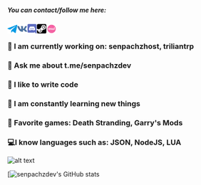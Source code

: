 ##### You can contact/follow me here:
<a href="https://t.me/senpachzdev">
  <img alt="Telegram" align="left" width="22px" src="https://raw.githubusercontent.com/iredoff/iredoff/master/assets/telegram.svg" />
</a>
<a href="https://vk.com/senpachz">
  <img alt="VKontakte" align="left" width="22px" src="https://raw.githubusercontent.com/iredoff/iredoff/master/assets/vk.svg" />
</a>
<a href="https://dsc.bio/senpachz">
  <img alt="Discord" align="left" width="22px" src="https://raw.githubusercontent.com/iredoff/iredoff/master/assets/discord.svg" />
</a>
<a href="https://steamcommunity.com/id/senpachz">
  <img alt="Steam" align="left" width="22px" src="https://raw.githubusercontent.com/iredoff/iredoff/master/assets/steam.svg" />
</a>
<a href="https://osu.ppy.sh/u/senpachz">
  <img alt="osu!" align="left" width="22px" src="https://raw.githubusercontent.com/iredoff/iredoff/master/assets/osu.png" />
</a>
<br>

### 🔭 I am currently working on: senpachzhost, triliantrp
### 💬 Ask me about t.me/senpachzdev
### 💪 I like to write code
### 🥅 I am constantly learning new things
### 👾 Favorite games: Death Stranding, Garry's Mods
### 💻I know languages such as: JSON, NodeJS, LUA
![alt text](https://i.imgur.com/tLLNrsp.jpg)

[![senpachzdev's GitHub stats](https://github-readme-stats.vercel.app/api?username=senpachz)
